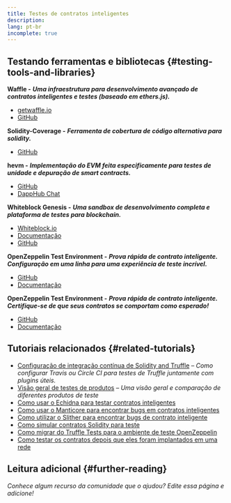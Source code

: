 ```yaml
---
title: Testes de contratos inteligentes
description:
lang: pt-br
incomplete: true
---
```


## Testando ferramentas e bibliotecas {#testing-tools-and-libraries}

**Waffle -** **_Uma infraestrutura para desenvolvimento avançado de contratos inteligentes e testes (baseado em ethers.js)._**

- [getwaffle.io](https://getwaffle.io/)
- [GitHub](https://github.com/EthWorks/Waffle)

**Solidity-Coverage -** **_Ferramenta de cobertura de código alternativa para solidity._**

- [GitHub](https://github.com/sc-forks/solidity-coverage)

**hevm -** **_Implementação do EVM feita especificamente para testes de unidade e depuração de smart contracts._**

- [GitHub](https://github.com/dapphub/dapptools/tree/master/src/hevm)
- [DappHub Chat](https://dapphub.chat/)

**Whiteblock Genesis -** **_Uma sandbox de desenvolvimento completa e plataforma de testes para blockchain._**

- [Whiteblock.io](https://whiteblock.io)
- [Documentação](https://docs.whiteblock.io)
- [GitHub](https://github.com/whiteblock/genesis)

**OpenZeppelin Test Environment -** **_Prova rápida de contrato inteligente. Configuração em uma linha para uma experiência de teste incrível._**

- [GitHub](https://github.com/OpenZeppelin/openzeppelin-test-environment)
- [Documentação](https://docs.openzeppelin.com/test-environment/)

**OpenZeppelin Test Environment -** **_Prova rápida de contrato inteligente. Certifique-se de que seus contratos se comportam como esperado!_**

- [GitHub](https://github.com/OpenZeppelin/openzeppelin-test-helpers)
- [Documentação](https://docs.openzeppelin.com/test-helpers)

## Tutoriais relacionados {#related-tutorials}

- [Configuração de integração contínua de Solidity and Truffle](/developers/tutorials/solidity-and-truffle-continuous-integration-setup/) _– Como configurar Travis ou Circle CI para testes de Truffle juntamente com plugins úteis._
- [Visão geral de testes de produtos](/developers/tutorials/guide-to-smart-contract-security-tools/) _– Uma visão geral e comparação de diferentes produtos de teste_
- [Como usar o Echidna para testar contratos inteligentes](/developers/tutorials/how-to-use-echidna-to-test-smart-contracts/)
- [Como usar o Manticore para encontrar bugs em contratos inteligentes](/developers/tutorials/how-to-use-manticor-to-find-smart-contract-bugs/)
- [Como utilizar o Slither para encontrar bugs de contrato inteligente](/developers/tutorials/how-to-use-slither-to-find-smart-contract-bugs/)
- [Como simular contratos Solidity para teste](/developers/tutorials/how-to-mock-solidity-contracts-for-testing/)
- [Como migrar do Truffle Tests para o ambiente de teste OpenZeppelin](https://docs.openzeppelin.com/test-environment/0.1/migrating-from-truffle)
- [Como testar os contratos depois que eles foram implantados em uma rede](https://fulldecent.blogspot.com/2019/04/testing-deployed-ethereum-contracts.html)

## Leitura adicional {#further-reading}

_Conhece algum recurso da comunidade que o ajudou? Edite essa página e adicione!_
